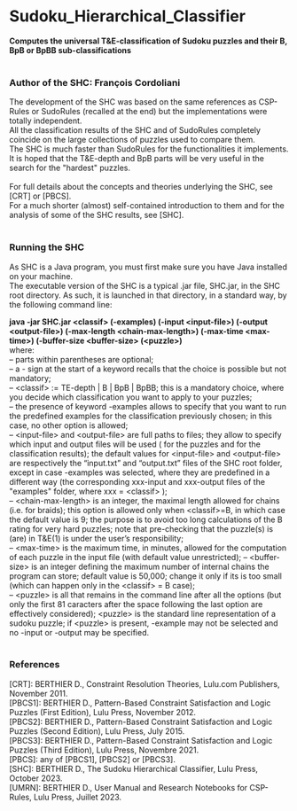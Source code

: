 # Sudoku_Hierarchical_Classifier
**Computes the universal T&amp;E-classification of Sudoku puzzles and their B, BpB or BpBB sub-classifications**<br><br>

### Author of the SHC: François Cordoliani
The development of the SHC was based on the same references as CSP-Rules or SudoRules (recalled at the end) but the implementations were totally independent.<br>
All the classification results of the SHC and of SudoRules completely coincide on the large collections of puzzles used to compare them.<br>
The SHC is much faster than SudoRules for the functionalities it implements. <br>
It is hoped that the T&E-depth and BpB parts will be very useful in the search for the "hardest" puzzles.<br><br>
For full details about the concepts and theories underlying the SHC, see [CRT] or [PBCS].<br>
For a much shorter (almost) self-contained introduction to them and for the analysis of some of the SHC results, see [SHC].<br><br>

### Running the SHC

As SHC is a Java program, you must first make sure you have Java installed on your machine.<br>
The executable version of the SHC is a typical .jar file, SHC.jar, in the SHC root directory. As such, it is launched in that directory, in a standard way, by the following command line:<br>

**java -jar SHC.jar \<classif\> (-examples) (-input \<input-file\>) (-output \<output-file\>) (-max-length \<chain-max-length\>) (-max-time \<max-time\>) (-buffer-size \<buffer-size\> (\<puzzle>\)**<br>
where:<br>
–	parts within parentheses are optional;<br>
–	a - sign at the start of a keyword recalls that the choice is possible but not mandatory;<br>
–	\<classif\> := TE-depth | B | BpB | BpBB; this is a mandatory choice, where you decide which classification you want to apply to your puzzles;<br>
–	the presence of keyword -examples allows to specify that you want to run the predefined examples for the classification previously chosen; in this case, no other option is allowed;<br>
–	\<input-file\> and \<output-file\> are full paths to files; they allow to specify which input and output files will be used (<input-file> for the puzzles and <output-file> for the classification results); the default values for \<input-file\> and \<output-file\> are respectively the “input.txt” and “output.txt” files of the SHC root folder, except in case -examples was selected, where they are  predefined in a different way (the corresponding xxx-input and xxx-output files of the "examples" folder, where xxx = \<classif\> );<br>
–	\<chain-max-length\> is an integer, the maximal length allowed for chains (i.e. for braids); this option is allowed only when \<classif\>=B, in which case the default value is 9; the purpose is to avoid too long calculations of the B rating for very hard puzzles; note that pre-checking that the puzzle(s) is (are) in T&E(1) is under the user’s responsibility;<br>
–	\<max-time\> is the maximum time, in minutes, allowed for the computation of each puzzle in the input file (with default value unrestricted);
–	\<buffer-size\> is an integer defining the maximum number of internal chains the program can store; default value is 50,000; change it only if its is too small (which can happen only in the \<classif\> = B case);<br>
–	\<puzzle\> is all that remains in the command line after all the options (but only the first 81 caracters after the space following the last option are effectively considered); \<puzzle\> is the standard line representation of a sudoku puzzle; if \<puzzle\> is present, -example may not be selected and no -input or -output may be specified.<br><br>


### References

[CRT]: BERTHIER D., Constraint Resolution Theories, Lulu.com Publishers, November 2011.<br>
[PBCS1]: BERTHIER D., Pattern-Based Constraint Satisfaction and Logic Puzzles (First Edition), Lulu Press, November 2012.<br>
[PBCS2]: BERTHIER D., Pattern-Based Constraint Satisfaction and Logic Puzzles (Second Edition), Lulu Press, July 2015.<br>
[PBCS3]: BERTHIER D., Pattern-Based Constraint Satisfaction and Logic Puzzles (Third Edition), Lulu Press, Novembre 2021.<br>
[PBCS]: any of [PBCS1], [PBCS2] or [PBCS3].<br>
[SHC]: BERTHIER D., The Sudoku Hierarchical Classifier, Lulu Press, October 2023.<br>
[UMRN]: BERTHIER D., User Manual and Research Notebooks for CSP-Rules, Lulu Press, Juillet 2023.<br>
